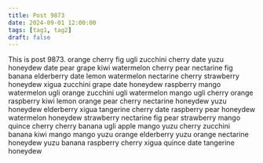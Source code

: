 ```yaml
---
title: Post 9873
date: 2024-09-01 12:00:00
tags: [tag1, tag2]
draft: false
---
```

This is post 9873.
orange
cherry
fig
ugli
zucchini
cherry
date
yuzu
honeydew
date
pear
grape
kiwi
watermelon
cherry
pear
nectarine
fig
banana
elderberry
date
lemon
watermelon
nectarine
cherry
strawberry
honeydew
xigua
zucchini
grape
date
honeydew
raspberry
mango
watermelon
ugli
orange
zucchini
ugli
watermelon
mango
ugli
cherry
orange
raspberry
kiwi
lemon
orange
pear
cherry
nectarine
honeydew
yuzu
honeydew
elderberry
xigua
tangerine
cherry
date
raspberry
pear
honeydew
watermelon
honeydew
strawberry
nectarine
fig
pear
strawberry
mango
quince
cherry
cherry
banana
ugli
apple
mango
yuzu
cherry
zucchini
banana
kiwi
mango
mango
yuzu
orange
elderberry
yuzu
orange
nectarine
honeydew
yuzu
banana
raspberry
cherry
xigua
quince
date
tangerine
honeydew
